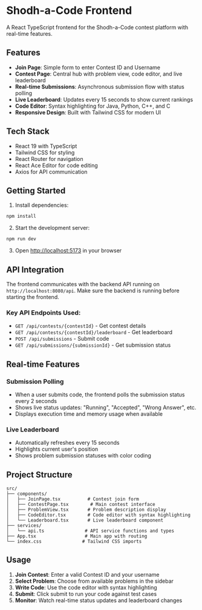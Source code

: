 # Shodh-a-Code Frontend

A React TypeScript frontend for the Shodh-a-Code contest platform with real-time features.

## Features

- **Join Page**: Simple form to enter Contest ID and Username
- **Contest Page**: Central hub with problem view, code editor, and live leaderboard
- **Real-time Submissions**: Asynchronous submission flow with status polling
- **Live Leaderboard**: Updates every 15 seconds to show current rankings
- **Code Editor**: Syntax highlighting for Java, Python, C++, and C
- **Responsive Design**: Built with Tailwind CSS for modern UI

## Tech Stack

- React 19 with TypeScript
- Tailwind CSS for styling
- React Router for navigation
- React Ace Editor for code editing
- Axios for API communication

## Getting Started

1. Install dependencies:

```bash
npm install
```

2. Start the development server:

```bash
npm run dev
```

3. Open [http://localhost:5173](http://localhost:5173) in your browser

## API Integration

The frontend communicates with the backend API running on `http://localhost:8080/api`. Make sure the backend is running before starting the frontend.

### Key API Endpoints Used:

- `GET /api/contests/{contestId}` - Get contest details
- `GET /api/contests/{contestId}/leaderboard` - Get leaderboard
- `POST /api/submissions` - Submit code
- `GET /api/submissions/{submissionId}` - Get submission status

## Real-time Features

### Submission Polling

- When a user submits code, the frontend polls the submission status every 2 seconds
- Shows live status updates: "Running", "Accepted", "Wrong Answer", etc.
- Displays execution time and memory usage when available

### Live Leaderboard

- Automatically refreshes every 15 seconds
- Highlights current user's position
- Shows problem submission statuses with color coding

## Project Structure

```
src/
├── components/
│   ├── JoinPage.tsx          # Contest join form
│   ├── ContestPage.tsx        # Main contest interface
│   ├── ProblemView.tsx       # Problem description display
│   ├── CodeEditor.tsx        # Code editor with syntax highlighting
│   └── Leaderboard.tsx       # Live leaderboard component
├── services/
│   └── api.ts               # API service functions and types
├── App.tsx                  # Main app with routing
└── index.css               # Tailwind CSS imports
```

## Usage

1. **Join Contest**: Enter a valid Contest ID and your username
2. **Select Problem**: Choose from available problems in the sidebar
3. **Write Code**: Use the code editor with syntax highlighting
4. **Submit**: Click submit to run your code against test cases
5. **Monitor**: Watch real-time status updates and leaderboard changes

